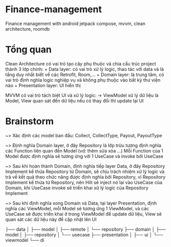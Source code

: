 # Finance-management
Finance management with android jetpack compose, mvvm, clean architecture, roomdb

# Tổng quan
Clean Architecture có vai trò tạo cây phụ thuộc và chia cấu trúc project thành 3 lớp chính:
    + Data layer:  có vai trò xử lý logic, thao tác với data và là tầng duy nhất biết về các Retrofit, Room,...
    + Domain layer: là trung tâm, có vai trò định nghĩa logic nghiệp vụ và không phụ thuộc vào bất kỳ thư viện nào
    + Presentation layer: UI hiển thị 

MVVM có vai trò tách biệt UI và xử lý logic:
    -> ViewModel xử lý dữ liệu là Model, View quan sát đến dữ liệu nếu có thay đổi thì update lại UI 

# Brainstorm
~> Xác định các model ban đầu: Collect, CollectType, Payout, PayoutType    

~> Định nghĩa Domain layer, ở đây Repository là lớp trừu tượng định nghĩa các Function liên quan đến Model (vd: thêm sửa xóa ...)
    Mỗi Function của 1 Model được định nghĩa sẽ tương ứng với 1 UseCase và invoke bởi UseCase 

~> Sau khi hoàn thành Domain, định nghĩa tiếp layer Data, ở đây Repository Implement kế thừa Repository từ Domain,
    sẽ chịu trách nhiệm xử lý logic và trả về kết quả theo chức năng được định nghĩa bởi Repository, 
    vì Repository Implement kế thừa từ Repository, nên Hilt sẽ inject nó lại vào UseCase của Domain, 
    khi UseCase invoke sẽ triển khai xử lý logic của Repository Implement

~> Sau khi định nghĩa xong Domain và Data, tại layer Presentation, định nghĩa các ViewModel, mỗi Model sẽ tương ứng 1 ViewModel,
    và các UseCase sẽ được triển khai ở trong ViewModel để update dữ liệu, View sẽ quan sát các dữ liệu này để cập nhật lên UI

├── data
│   ├── model
│   ├── remote
│   └── repository
├── domain
│   ├── model
│   ├── repository
│   └── usecase
├── presentation
│   ├── ui
│   └── viewmodel
└── di